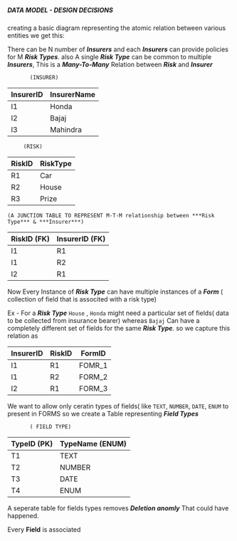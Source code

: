 ##### DATA MODEL - DESIGN DECISIONS

creating a basic diagram representing the atomic relation between various entities we get this:


There can be N number of ***Insurers*** and each ***Insurers*** can provide policies for M ***Risk Types***.
also A single ***Risk Type*** can be common to multiple ***Insurers***, This is a ***Many-To-Many*** 
Relation between ***Risk*** and ***Insurer***

           (INSURER)        
| InsurerID | InsurerName |
|-----------|-------------|
| I1         | Honda      |
| I2         | Bajaj      |
| I3         | Mahindra   |


         (RISK)
| RiskID | RiskType       |
|-----------|-------------|
| R1         | Car        |
| R2         | House      |
| R3         | Prize      |

`(A JUNCTION TABLE TO REPRESENT M-T-M relationship between ***Risk Type*** & ***Insurer***)`

| RiskID (FK) | InsurerID (FK)|
|-----------|-------------|
| I1        | R1          |
| I1        | R2          |
| I2        | R1          |



Now Every Instance of ***Risk Type*** can have multiple instances of a ***Form*** ( collection of field that is associted with a risk type)

Ex - For a ***Risk Type*** `House` , `Honda` might need a particular set of fields( data to be collected from insurance bearer) whereas `Bajaj` Can have a completely different set of fields for the same ***Risk Type***. so we capture this relation as

|InsurerID   | RiskID | FormID   |
|-----------|--------|-----------|
| I1        | R1     |FOMR_1     |
| I1        | R2     |FORM_2     |
| I2        | R1     |FORM_3     |






We want to allow only ceratin types of fields( like `TEXT`, `NUMBER`, `DATE`, `ENUM` to present in FORMS so we create  a Table representing ***Field Types***  
   
           ( FIELD TYPE)
| TypeID (PK)  | TypeName (ENUM)|
|-----------|--------------|
| T1        | TEXT         |
| T2        | NUMBER       |
| T3        | DATE         |
| T4        | ENUM         |

A seperate table for fields types removes ***Deletion anomly*** That could have happened.



Every **Field** is associated

